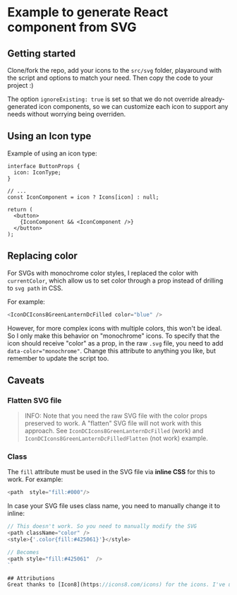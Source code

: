 # Example to generate React component from SVG
## Getting started

Clone/fork the repo, add your icons to the `src/svg` folder, playaround with the script and options to match your need. Then copy the code to your project :)

The option `ignoreExisting: true` is set so that we do not override already-generated icon components, so we can customize each icon to support any needs without worrying being overriden.

## Using an Icon type

Example of using an icon type:

```tsx
interface ButtonProps {
  icon: IconType;
}

// ...
const IconComponent = icon ? Icons[icon] : null;

return (
  <button>
    {IconComponent && <IconComponent />}
  </button>
);
```

## Replacing color
For SVGs with monochrome color styles, I replaced the color with `currentColor`, which allow us to set color through a prop instead of drilling to `svg path` in CSS.

For example:
```ts
<IconDCIcons8GreenLanternDcFilled color="blue" />
```

However, for more complex icons with multiple colors, this won't be ideal. So I only make this behavior on "monochrome" icons. To specify that the icon should receive "color" as a prop, in the raw `.svg` file, you need to add `data-color="monochrome"`. Change this attribute to anything you like, but remember to update the script too.

## Caveats

### Flatten SVG file
> INFO: Note that you need the raw SVG file with the color props preserved to work. A "flatten" SVG file will not work with this approach. See `IconDCIcons8GreenLanternDcFilled` (work) and `IconDCIcons8GreenLanternDcFilledFlatten` (not work) example.

### Class
The `fill` attribute must be used in the SVG file via **inline CSS** for this to work. For example:
```ts
<path  style="fill:#000"/>
```

In case your SVG file uses class name, you need to manually change it to inline:
```ts
// This doesn't work. So you need to manually modify the SVG
<path className="color" />
<style>{'.color{fill:#425061}'}</style>
```


```ts
// Becomes
<path style="fill:#425061"  />
``

## Attributions
Great thanks to [Icon8](https://icons8.com/icons) for the icons. I've used their platform for 4 years and highly recommended it.
